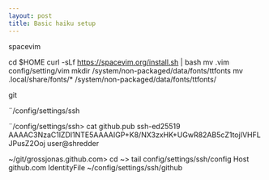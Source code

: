 ```yaml
---
layout: post
title: Basic haiku setup
---
```



spacevim

cd $HOME
curl -sLf https://spacevim.org/install.sh | bash
mv .vim config/setting/vim 
mkdir /system/non-packaged/data/fonts/ttfonts
mv .local/share/fonts/* /system/non-packaged/data/fonts/ttfonts/


git

¨/config/settings/ssh

¨/config/settings/ssh> cat github.pub 
ssh-ed25519 AAAAC3NzaC1lZDI1NTE5AAAAIGP+K8/NX3zxHK+UGwR82AB5cZ1tojIVHFLJPusZ2Ooj user@shredder


~/git/grossjonas.github.com> cd
~> tail config/settings/ssh/config 
Host github.com
    IdentityFile ~/config/settings/ssh/github

    

